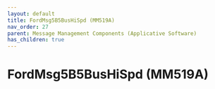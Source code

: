 ```yaml
---
layout: default
title: FordMsg5B5BusHiSpd (MM519A)
nav_order: 27
parent: Message Management Components (Applicative Software)
has_children: true
---
```

# FordMsg5B5BusHiSpd (MM519A)
